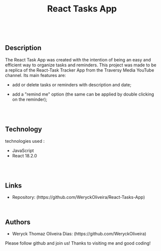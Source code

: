 <br>

<h1 align="center">React Tasks App</h1>

<br>
<br>
<br>

<h2>Description</h2>
<p>The React Task App was created with the intention of being an easy and efficient way to organize tasks and reminders. This project was made to be a replica of the React-Task Tracker App from the Traversy Media YouTube channel. Its main features are:

- add or delete tasks or reminders with description and date;

- add a "remind me" option (the same can be applied by double clicking on the reminder);</p>

<br>
<br>

<h2>Technology</h2>
<p>technologies used :</p>
<ul>
    <li>JavaScript</li>
    <li>React 18.2.0</li>
</ul>

<br>
<br>

<h2>Links</h2>
<ul>
    <li>Repository: (https://github.com/WeryckOliveira/React-Tasks-App)</li>
</ul>

<br>

<h2>Authors</h2>
<ul>
    <li>Weryck Thomaz Oliveira Dias: (https://github.com/WeryckOliveira)</li>
</ul>
<p>Please follow github and join us! Thanks to visiting me and good coding!</p>
